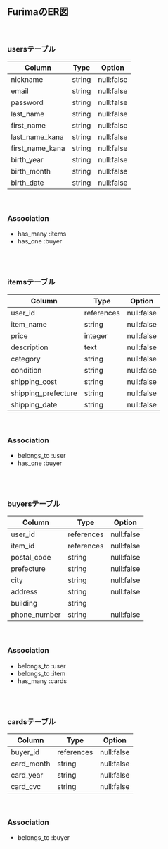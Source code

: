 ## FurimaのER図
<br>

### usersテーブル
| Column          | Type   | Option     |
| --------------- | ------ | ---------- |
| nickname        | string | null:false |
| email           | string | null:false |
| password        | string | null:false |
| last_name       | string | null:false |
| first_name      | string | null:false |
| last_name_kana  | string | null:false |
| first_name_kana | string | null:false |
| birth_year      | string | null:false |
| birth_month     | string | null:false |
| birth_date      | string | null:false |
<br>

### Association
- has_many :items
- has_one :buyer
<br>
<br>

### itemsテーブル
| Column              | Type       | Option     |
| ------------------- | ---------- | ---------- |
| user_id             | references | null:false |
| item_name           | string     | null:false |
| price               | integer    | null:false |
| description         | text       | null:false |
| category            | string     | null:false |
| condition           | string     | null:false |
| shipping_cost       | string     | null:false |
| shipping_prefecture | string     | null:false | 
| shipping_date       | string     | null:false |
<br>

### Association
- belongs_to :user
- has_one :buyer
<br>
<br>

### buyersテーブル
| Column       | Type       | Option     |
| ------------ | ---------- | ---------- |
| user_id      | references | null:false |
| item_id      | references | null:false |
| postal_code  | string     | null:false |
| prefecture   | string     | null:false |
| city         | string     | null:false |
| address      | string     | null:false |
| building     | string     |            |
| phone_number | string     | null:false | 
<br>

### Association
- belongs_to :user
- belongs_to :item
- has_many :cards
<br>
<br>

### cardsテーブル
| Column     | Type       | Option     |
| ---------- | ---------- | ---------- |
| buyer_id   | references | null:false |
| card_month | string     | null:false |
| card_year  | string     | null:false |
| card_cvc   | string     | null:false |
<br>

### Association
- belongs_to :buyer